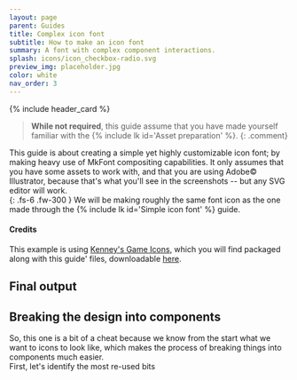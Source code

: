 ```yaml
---
layout: page
parent: Guides
title: Complex icon font
subtitle: How to make an icon font
summary: A font with complex component interactions.
splash: icons/icon_checkbox-radio.svg
preview_img: placeholder.jpg
color: white
nav_order: 3
---
```


{% include header_card %}

> **While not required**, this guide assume that you have made yourself familiar with the {% include lk id='Asset preparation' %}.
{: .comment}

This guide is about creating a simple yet highly customizable icon font; by making heavy use of MkFont compositing capabilities. It only assumes that you have some assets to work with, and that you are using Adobe© Illustrator, because that's what you'll see in the screenshots -- but any SVG editor will work.  
{: .fs-6 .fw-300 }
We will be making roughly the same font icon as the one made through the {% include lk id='Simple icon font' %} guide.

#### Credits
This example is using [Kenney's Game Icons](https://www.kenney.nl/assets/game-icons), which you will find packaged along with this guide' files, downloadable [here](https://nebukam.github.io/mkfont/assets/guides/simple-icon-font.zip).

## Final output

## Breaking the design into components  
So, this one is a bit of a cheat because we know from the start what we want to icons to look like, which makes the process of breaking things into components much easier.  
First, let's identify the most re-used bits